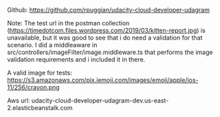 Github: https://github.com/rpuggian/udacity-cloud-developer-udagram

Note: The test url in the postman collection (https://timedotcom.files.wordpress.com/2019/03/kitten-report.jpg) is unavailable, but it was good to see that i do need a validation for that scenario. I did a middleaware in src/controllers/imageFilter/image.middleware.ts that performs the image validation requirements and i included it in there.

A valid image for tests: https://s3.amazonaws.com/pix.iemoji.com/images/emoji/apple/ios-11/256/crayon.png

Aws url: udacity-cloud-developer-udagram-dev.us-east-2.elasticbeanstalk.com
